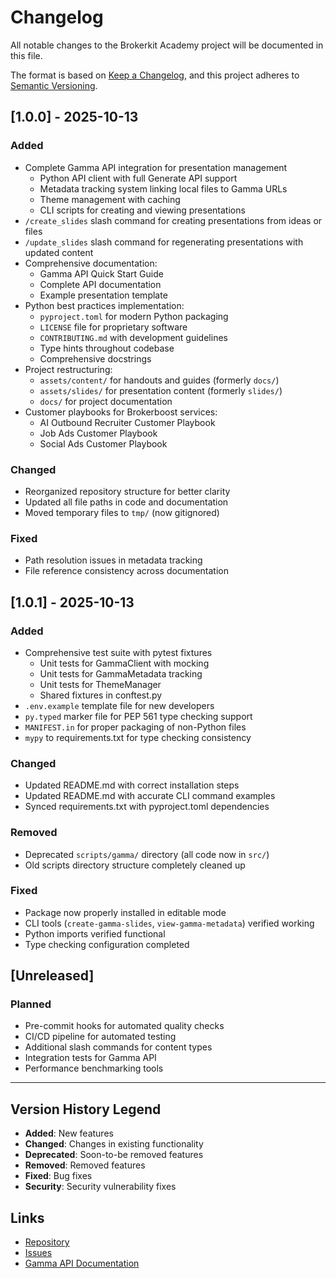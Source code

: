 # Changelog

All notable changes to the Brokerkit Academy project will be documented in this file.

The format is based on [Keep a Changelog](https://keepachangelog.com/en/1.0.0/),
and this project adheres to [Semantic Versioning](https://semver.org/spec/v2.0.0.html).

## [1.0.0] - 2025-10-13

### Added
- Complete Gamma API integration for presentation management
  - Python API client with full Generate API support
  - Metadata tracking system linking local files to Gamma URLs
  - Theme management with caching
  - CLI scripts for creating and viewing presentations
- `/create_slides` slash command for creating presentations from ideas or files
- `/update_slides` slash command for regenerating presentations with updated content
- Comprehensive documentation:
  - Gamma API Quick Start Guide
  - Complete API documentation
  - Example presentation template
- Python best practices implementation:
  - `pyproject.toml` for modern Python packaging
  - `LICENSE` file for proprietary software
  - `CONTRIBUTING.md` with development guidelines
  - Type hints throughout codebase
  - Comprehensive docstrings
- Project restructuring:
  - `assets/content/` for handouts and guides (formerly `docs/`)
  - `assets/slides/` for presentation content (formerly `slides/`)
  - `docs/` for project documentation
- Customer playbooks for Brokerboost services:
  - AI Outbound Recruiter Customer Playbook
  - Job Ads Customer Playbook
  - Social Ads Customer Playbook

### Changed
- Reorganized repository structure for better clarity
- Updated all file paths in code and documentation
- Moved temporary files to `tmp/` (now gitignored)

### Fixed
- Path resolution issues in metadata tracking
- File reference consistency across documentation

## [1.0.1] - 2025-10-13

### Added
- Comprehensive test suite with pytest fixtures
  - Unit tests for GammaClient with mocking
  - Unit tests for GammaMetadata tracking
  - Unit tests for ThemeManager
  - Shared fixtures in conftest.py
- `.env.example` template file for new developers
- `py.typed` marker file for PEP 561 type checking support
- `MANIFEST.in` for proper packaging of non-Python files
- `mypy` to requirements.txt for type checking consistency

### Changed
- Updated README.md with correct installation steps
- Updated README.md with accurate CLI command examples
- Synced requirements.txt with pyproject.toml dependencies

### Removed
- Deprecated `scripts/gamma/` directory (all code now in `src/`)
- Old scripts directory structure completely cleaned up

### Fixed
- Package now properly installed in editable mode
- CLI tools (`create-gamma-slides`, `view-gamma-metadata`) verified working
- Python imports verified functional
- Type checking configuration completed

## [Unreleased]

### Planned
- Pre-commit hooks for automated quality checks
- CI/CD pipeline for automated testing
- Additional slash commands for content types
- Integration tests for Gamma API
- Performance benchmarking tools

---

## Version History Legend

- **Added**: New features
- **Changed**: Changes in existing functionality
- **Deprecated**: Soon-to-be removed features
- **Removed**: Removed features
- **Fixed**: Bug fixes
- **Security**: Security vulnerability fixes

## Links

- [Repository](https://github.com/brokerkitapps/brokerkitacademy)
- [Issues](https://github.com/brokerkitapps/brokerkitacademy/issues)
- [Gamma API Documentation](https://developers.gamma.app/)
